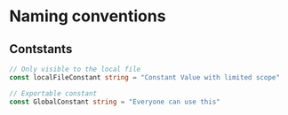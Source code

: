 # Naming conventions

## Contstants

```go
// Only visible to the local file
const localFileConstant string = "Constant Value with limited scope"

// Exportable constant
const GlobalConstant string = "Everyone can use this"
```
